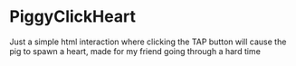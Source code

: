 # PiggyClickHeart
Just a simple html interaction where clicking the TAP button will cause the pig to spawn a heart, made for my friend going through a hard time
